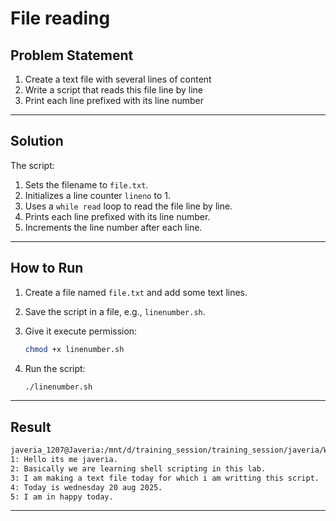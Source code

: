 # File reading

##  Problem Statement

1. Create a text file with several lines of content
2. Write a script that reads this file line by line
3. Print each line prefixed with its line number
---

##  Solution

The script:

1. Sets the filename to `file.txt`.
2. Initializes a line counter `lineno` to 1.
3. Uses a `while read` loop to read the file line by line.
4. Prints each line prefixed with its line number.
5. Increments the line number after each line.

---
##  How to Run

1. Create a file named `file.txt` and add some text lines.
2. Save the script in a file, e.g., `linenumber.sh`.
3. Give it execute permission:

   ```bash
   chmod +x linenumber.sh
   ```
4. Run the script:

   ```bash
   ./linenumber.sh
   ```

---

##  Result

```bash
javeria_1207@Javeria:/mnt/d/training_session/training_session/javeria/Week_01/lab_03/read_file$ ./read_file.sh
1: Hello its me javeria.
2: Basically we are learning shell scripting in this lab.
3: I am making a text file today for which i am writting this script.
4: Today is wednesday 20 aug 2025.
5: I am in happy today.
```

---


